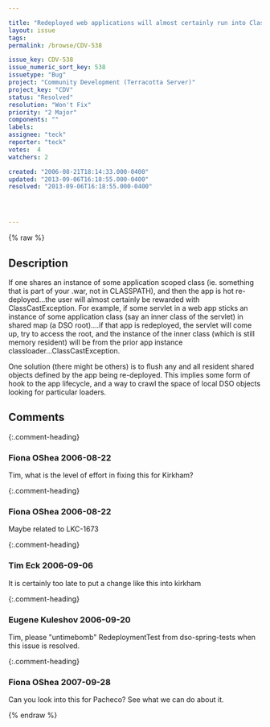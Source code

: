 ```yaml
---

title: "Redeployed web applications will almost certainly run into ClassCastExceptions for shared app level objects"
layout: issue
tags: 
permalink: /browse/CDV-538

issue_key: CDV-538
issue_numeric_sort_key: 538
issuetype: "Bug"
project: "Community Development (Terracotta Server)"
project_key: "CDV"
status: "Resolved"
resolution: "Won't Fix"
priority: "2 Major"
components: ""
labels: 
assignee: "teck"
reporter: "teck"
votes:  4
watchers: 2

created: "2006-08-21T18:14:33.000-0400"
updated: "2013-09-06T16:18:55.000-0400"
resolved: "2013-09-06T16:18:55.000-0400"




---
```


{% raw %}

## Description

<div markdown="1" class="description">

If one shares an instance of some application scoped class (ie. something that is part of your .war, not in CLASSPATH), and then the app is hot re-deployed...the user will almost certainly be rewarded with ClassCastException. For example, if some servlet in a web app sticks an instance of some application class (say an inner class of the servlet) in shared map (a DSO root)....if that app is redeployed, the servlet will come up, try to access the root, and the instance of the inner class (which is still memory resident) will be from the prior app instance classloader...ClassCastException. 

One solution (there might be others) is to flush any and all resident shared objects defined by the app being re-deployed. This implies some form of hook to the app lifecycle, and a way to crawl the space of local DSO objects looking for particular loaders. 



</div>

## Comments


{:.comment-heading}
### **Fiona OShea** <span class="date">2006-08-22</span>

<div markdown="1" class="comment">

Tim, what is the level of effort in fixing this for Kirkham?

</div>


{:.comment-heading}
### **Fiona OShea** <span class="date">2006-08-22</span>

<div markdown="1" class="comment">

Maybe related to LKC-1673

</div>


{:.comment-heading}
### **Tim Eck** <span class="date">2006-09-06</span>

<div markdown="1" class="comment">

It is certainly too late to put a change like this into kirkham

</div>


{:.comment-heading}
### **Eugene Kuleshov** <span class="date">2006-09-20</span>

<div markdown="1" class="comment">

Tim, please "untimebomb" RedeploymentTest from dso-spring-tests when this issue is resolved.

</div>


{:.comment-heading}
### **Fiona OShea** <span class="date">2007-09-28</span>

<div markdown="1" class="comment">

Can you look into this for Pacheco? See what we can do about it.

</div>



{% endraw %}
